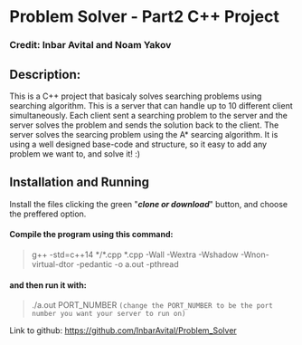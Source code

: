 # Problem Solver - Part2 C++ Project
### Credit:  Inbar Avital and Noam Yakov
## Description:
This is a C++ project that basicaly solves searching problems using searching algorithm.
This is a server that can handle up to 10 different client simultaneously. Each client sent a searching problem to the server and the server solves the problem and sends the solution back to the client. The server solves the searcing problem using the A* searcing algorithm.
It is using a well designed base-code and structure, so it easy to add any problem we want to, and solve it! :)

## Installation and Running
Install the files clicking the green "***clone or download***" button, and choose the preffered option.

#### Compile the program using this command:
> g++ -std=c++14 \*/*.cpp *.cpp -Wall -Wextra -Wshadow -Wnon-virtual-dtor -pedantic -o a.out -pthread

#### and then run it with:
> ./a.out PORT_NUMBER
```(change the PORT_NUMBER to be the port number you want your server to run on)```


Link to github: https://github.com/InbarAvital/Problem_Solver
